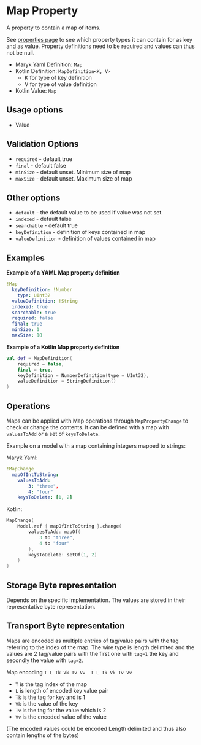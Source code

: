 # Map Property
A property to contain a map of items. 

See [properties page](../properties.md) to see which property types it can contain for
as key and as value. Property definitions need to be required and values can thus not
be null.

- Maryk Yaml Definition: `Map`
- Kotlin Definition: `MapDefinition<K, V>` 
    - K for type of key definition 
    - V for type of value definition
- Kotlin Value: `Map`

## Usage options
- Value

## Validation Options
- `required` - default true
- `final` - default false
- `minSize` - default unset. Minimum size of map
- `maxSize` - default unset. Maximum size of map

## Other options
- `default` - the default value to be used if value was not set.
- `indexed` - default false
- `searchable` - default true
- `keyDefinition` - definition of keys contained in map
- `valueDefinition` - definition of values contained in map

## Examples

**Example of a YAML Map property definition**
```yaml
!Map
  keyDefinition: !Number
    type: UInt32
  valueDefinition: !String
  indexed: true
  searchable: true
  required: false
  final: true
  minSize: 1
  maxSize: 10
```

**Example of a Kotlin Map property definition**
```kotlin
val def = MapDefinition(
    required = false,
    final = true,
    keyDefinition = NumberDefinition(type = UInt32),
    valueDefinition = StringDefinition()
)
```

## Operations
Maps can be applied with Map operations through `MapPropertyChange` to check
or change the contents. It can be defined with a map with `valuesToAdd` or a set of 
`keysToDelete`.

Example on a model with a map containing integers mapped to strings:

Maryk Yaml:
```yaml
!MapChange
  mapOfIntToString:
    valuesToAdd:
        3: "three",
        4: "four"
    keysToDelete: [1, 2]
```

Kotlin:
```kotlin
MapChange(
    Model.ref { mapOfIntToString }.change(
        valuesToAdd: mapOf(
            3 to "three",
            4 to "four"
        ),
        keysToDelete: setOf(1, 2)
    )
)
```

## Storage Byte representation
Depends on the specific implementation. The values are stored in their representative byte 
representation.

## Transport Byte representation
Maps are encoded as multiple entries of tag/value pairs with the tag referring to the index
of the map. The wire type is length delimited and the values are 2 tag/value pairs with the
first one with `tag=1` the key and secondly the value with `tag=2`.

Map encoding
``` T L Tk Vk Tv Vv  T L Tk Vk Tv Vv ```

- `T` is the tag index of the map
- `L` is length of encoded key value pair
- `Tk` is the tag for key and is 1
- `Vk` is the value of the key
- `Tv` is the tag for the value which is 2
- `Vv` is the encoded value of the value

(The encoded values could be encoded Length delimited and thus also contain lengths of the bytes)
